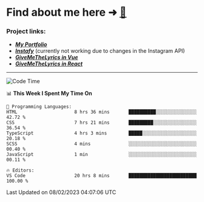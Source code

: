 # Find about me here ➜ [🧑](https://pauabella.dev)

### Project links:
- ***[My Portfolio](https://pauabella.dev)***
- ***[Instafy](https://instafy.me)*** (currently not working due to changes in the Instagram API)
- ***[GiveMeTheLyrics in Vue](https://lyrics.pauabella.dev)***
- ***[GiveMeTheLyrics in React](https://pauabella.dev/GiveMeTheLyrics)***

---
<!--START_SECTION:waka-->
![Code Time](http://img.shields.io/badge/Code%20Time-1%2C863%20hrs%2015%20mins-blue)

📊 **This Week I Spent My Time On** 

```text
💬 Programming Languages: 
HTML                     8 hrs 36 mins       ██████████░░░░░░░░░░░░░░░   42.72 % 
CSS                      7 hrs 21 mins       █████████░░░░░░░░░░░░░░░░   36.54 % 
TypeScript               4 hrs 3 mins        █████░░░░░░░░░░░░░░░░░░░░   20.18 % 
SCSS                     4 mins              ░░░░░░░░░░░░░░░░░░░░░░░░░   00.40 % 
JavaScript               1 min               ░░░░░░░░░░░░░░░░░░░░░░░░░   00.11 % 

🔥 Editors: 
VS Code                  20 hrs 8 mins       █████████████████████████   100.00 % 

```


 Last Updated on 08/02/2023 04:07:06 UTC
<!--END_SECTION:waka-->
